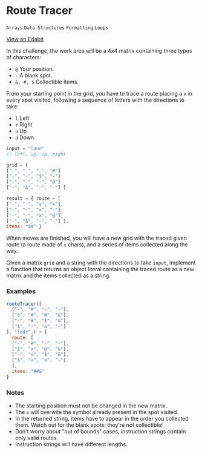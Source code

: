 # Route Tracer

`Arrays` `Data Structures` `Formatting` `Loops`

[View on Edabit](https://edabit.com/challenge/cZReb2PbqAcfRserf)

In this challenge, the work area will be a 4x4 matrix containing three types of characters:

- `@` Your position.
- `-` A blank spot.
- `&, #, $` Collectible items.

From your starting point in the grid, you have to trace a route placing a `x` in every spot visited, following a sequence of letters with the directions to take:

- `l` Left
- `r` Right
- `u` Up
- `d` Down

```js
input = "luur"
// left, up, up, right

grid = [
["-", "-", "-", "#"]
["-", "-", "$", "-"]
["-", "-", "-", "@"]
["-", "&", "-", "-"] ]

result = { route = [
["-", "-", "x", "x"],
["-", "-", "x", "-"],
["-", "-", "x", "@"],
["-", "&", "-", "-"] ],
items: "$#" }
```

When moves are finished, you will have a new grid with the traced given route (a route made of `x` chars), and a series of items collected along the way.

Given a matrix `grid` and a string with the directions to take `input`, implement a function that returns an object literal containing the traced route as a new matrix and the items collected as a string.

### Examples

```js
routeTracer([
  ["-", "#", "-", "-"],
  ["$", "#", "@", "&"],
  ["-", "#", "$", "&"],
  ["$", "-", "&", "-"]
], "lddr",) ➞ {
  route: [
  ["-", "#", "-", "-"],
  ["$", "x", "@", "&"],
  ["-", "x", "$", "&"],
  ["$", "x", "x", "-"]
  ],
  items: "##&"
}
```

### Notes

- The starting position must not be changed in the new matrix.
- The `x` will overwite the symbol already present in the spot visited.
- In the returned string, items have to appear in the order you collected them. Watch out for the blank spots: they're not collectible!
- Don't worry about "out of bounds" cases, instruction strings contain only valid routes.
- Instruction strings will have different lengths.
